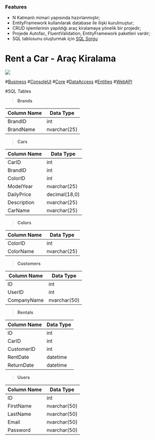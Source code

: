 ### Features

- N Katmanlı mimari yapısında hazırlanmıştır;
- EntityFramework kullanılarak database ile ilişki kurulmuştur;
- CRUD işlemlerinin yapıldığı araç kiralamaya yönelik bir projedir;
- Projede Autofac, FluentValidation, EntityFramework paketleri vardır;
- SQL tablosunu oluşturmak için [SQL Sorgu](https://github.com/MutlucanKarinca/ReCapProject/blob/main/SQLQuery.sql "SQL Sorgu")


# Rent a Car - Araç Kiralama

![](https://ouch-cdn.icons8.com/preview/263/d597caab-0c13-49be-88d8-b39ab8db1ac0.png)

#[Business](https://github.com/MutlucanKarinca/ReCapProject/tree/main/Business)
#[ConsoleUI](https://github.com/MutlucanKarinca/ReCapProject/tree/main/ConsoleUI )
#[Core](https://github.com/MutlucanKarinca/ReCapProject/tree/main/Core )
#[DataAccess](https://github.com/MutlucanKarinca/ReCapProject/tree/main/DataAccess)
#[Entities](https://github.com/MutlucanKarinca/ReCapProject/tree/main/Entities)
#[WebAPI](https://github.com/MutlucanKarinca/ReCapProject/tree/main/WebAPI)



#SQL Tables
> **Brands**
                    
Column Name  | Data Type
------------- | -------------
BrandID   | int
BrandName  | nvarchar(25)

> **Cars**

Column Name  | Data Type
------------- | -------------
CarID   | int
BrandID  | int
ColorID   | int
ModelYear  | nvarchar(25)
DailyPrice   | decimal(18,0)
Description  | nvarchar(25)
CarName  | nvarchar(25)

> **Colors**

Column Name  | Data Type
------------- | -------------
ColorID   | int
ColorName  | nvarchar(25)

> **Customers**

Column Name  | Data Type
------------- | -------------
ID   | int
UserID   | int
CompanyName  | nvarchar(50)

> **Rentals**

Column Name  | Data Type
------------- | -------------
ID   | int
CarID   | int
CustomerID  | int
RentDate   | datetime
ReturnDate  | datetime

> **Users**

Column Name  | Data Type
------------- | -------------
ID   | int
FirstName   | nvarchar(50)
LastName  | nvarchar(50)
Email   | nvarchar(50)
Password  | nvarchar(50)
